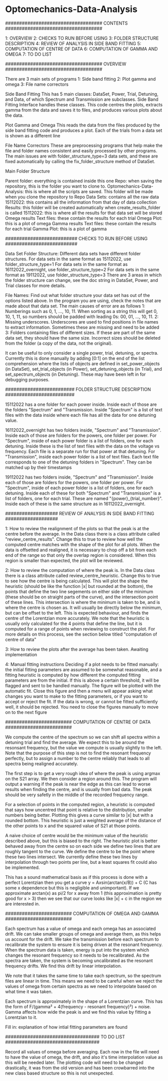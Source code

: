 # Optomechanics-Data-Analysis

################################### CONTENTS ###################################

1: OVERVIEW
2: CHECKS TO RUN BEFORE USING
3: FOLDER STRUCTURE DESCRIPTION
4: REVIEW OF ANALYSIS IN SIDE BAND FITTING
5: COMPUTATION OF CENTRE OF DATA
6: COMPUTATION OF GAMMA AND OMEGA
7: TO DO LIST

################################### OVERVIEW ###################################

There are 3 main sets of programs 1: Side band fitting 2: Plot gamma and omega
3: File name correctors

Side Band Fitting
This has 5 main classes: DataSet, Power, Trial, Detuning, and Data, of which
Spectrum and Transmission are subclasses. Side Band Fitting Interface handles
these classes. This code centres the plots, extracts gamma from the data and
saves it to files, and produces various plots about the data.

Plot Gamma and Omega
This reads the data from the files produced by the side band fitting code and
produces a plot. Each of the trials from a data set is shown as a different line

File Name Correctors
These are preprocessing programs that help make the file and folder names
consistent and easily processed by other programs. The main issues are with
folder_structure_type=3 data sets, and these are fixed automatically by calling
the fix_folder_structure method of DataSet.

Main Folder Structure

Parent folder: everything is contained inside this one
    Repo: when saving the repository, this is the folder you want to clone to.
        Optomechanics-Data-Analysis: this is where all the scripts are saved.
        This folder will be made when you clone the repository to Repo
    Data Sets: contains all the raw data
        15112022: this contains all the information from that day of data
        collection
    Results: this folder will be created automatically when
    create_results_folder is called
        15112022: this is where all the results for that data set will be stored
            Omega results
                Text files: these contain the results for each trial
                Omega Plot: this is a plot of omega
            Gamma results
                Text files: these contain the results for each trial
                Gamma Plot: this is a plot of gamma

########################## CHECKS TO RUN BEFORE USING ##########################

Data Set Folder Structure:
Different data sets have different folder structures.
    For data sets in the same format as 15112022, use folder_structure_type=1
    For data sets in the same format as 16112022_overnight, use
    folder_structure_type=2
    For data sets in the same format as 19112022, use folder_structure_type=3
There are 3 areas in which the folder structure can change, see the doc string
in DataSet, Power, and Trial classes for more details.

File Names:
Find out what folder structure your data set has out of the options
listed above. In the program you are using, check the notes that are made about
that data set. The main causes of error are as follows
    1: Numberings such as 0, 1, ..., 10, 11. When sorting as a string this will
    get 0, 10, 1, 11, so numbers should be padded with leading 0s: 00, 01, ...,
    10, 11.
    2: Missing underscores. Underscores are used to find positions in file names
    to extract information. Sometimes these are missing and need to be added
    3: Folders containing files of different sizes. If these are part of the
    same data set, they should have the same size. Incorrect sizes should be
    deleted from the folder (a copy of the data, not the original).

It can be useful to only consider a single power, trial, detuning, or spectra.
Currently this is done manually by adding [0:1] on the end of the list
comprehension where the lists of objects are defined in set_power_objects (in
DataSet), set_trial_objects (in Power), set_detuning_objects (in Trial), and
set_spectrum_objects (in Detuning). These may have been left in for debugging
purposes.

######################### FOLDER STRUCTURE DESCRIPTION #########################

15112022 has a one folder for each power inside. Inside each of those are the
folders "Spectrum" and "Transmission. Inside "Spectrum" is a list of text files
with the data inside where each file has all the data for one detuning value.

16112022_overnight has two folders inside, "Spectrum" and "Transmission". Inside
each of those are folders for the powers, one folder per power. For "Spectrum",
inside of each power folder is a list of folders, one for each detuning. Inside
these is the list of text files with the data on the voltage vs frequency. Each
file is a separate run for that power at that detuning. For "Transmission",
inside each power folder is a list of text files. Each text file corresponds to
one of the detuning folders in "Spectrum". They can be matched up by their
timestamps

19112022 has two folders inside, "Spectrum" and "Transmission". Inside each of
those are folders for the powers, one folder per power. For "Spectrum", inside
of each power folder is a list of folders, one for each detuning. Inside each of
these for both "Spectrum" and "Transmission" is a list of folders, one for each
trial. These are named "{power}_{trial_number}". Inside each of these is the
same structure as in 16112022_overnight.

################### REVIEW OF ANALYSIS IN SIDE BAND FITTING ###################

1: How to review the realignment of the plots so that the peak is at the centre
before the average. In the Data class there is a class attribute called
"review_centre_results". Change this to true to review how well the computed
centre matches with the shape of the plot for all plots. When the data is
offsetted and realigned, it is necessary to chop off a bit from each end of the
range so that only the overlap region is considered. When this region is smaller
than expected, the plot will be reviewed.

2: How to review the computation of where the peak is. In the Data class there
is a class attribute called review_centre_heuristic. Change this to true to see
how the centre is being calculated. This will plot the shape the heuristic
(should be like the function |x| but rounded at the bottom), the points that
define the two line segements on either side of the minimum (these should be on
straight parts of the curve), and the intersection point of these lines. This
intersection is where the minimum is taken to be, and is where the centre is
chosen as. It will usually be directly below the minimum, but can be offset to
the left. This is expected behaviour, and finds the centre of the Lorentzian
more accurately. We note that the heuristic is usually only calculated for the 4
points that define the line, but it is computed for a range of points when
reviewing to construct the plot. For more details on this process, see the
section below titled "computation of centre of data"

3: How to review the plots after the average has been taken. Awaiting
implementation

4: Manual fitting instructions Deciding if a plot needs to be fitted manually:
the initial fitting parameters are assumed to be somewhat reasonable, and a
fitting heuristic is computed by how different the computed fitting parameters
are from the initial. If this is above a certain threshold, it will be flagged
and sent to be handled manually. The figure will be plotted with the automatic
fit. Close this figure and then a menu will appear asking what changes you want
to make to the fitting parameters, or if you want to accept or reject the fit.
If the data is wrong, or cannot be fitted sufficiently well, it should be
rejected. You need to close the figures manually to move on to the next figure

######################## COMPUTATION OF CENTRE OF DATA ########################

We compute the centre of the spectrum so we can shift all spectra within a
detuning trial and find the average. We expect this to be around the resonsant
frequency, but the value we compute is usually slightly to the left. Note that
the purpose of this step is not to find the resonant frequency perfectly, but to
assign a number to the centre reliably that leads to all spectra being realigned
accurately.

The first step is to get a very rough idea of where the peak is using argmax on
the S21 array. We then consider a region around this. The program will output a
warning if the peak is near the edge as this can lead to worse results when
finding the centre, and is usually from bad data. The peak should be very
safetly in the middle of the recorded frequency range.

For a selection of points in the computed region, a heuristic is computed that
says how uncentred that point is relative to the distribution, smaller numbers
being better. Plotting this gives a curve similar to |x| but with a rounded
bottom. This heuristic is just a weighted average of the distance of the other
points to x and the squared value of S21 at those points.

A naive choice of centre would be the minimum value of the heuristic described
above, but this is biased to the right. The heuristic plot is better behaved
away from the centre so on each side we define two lines that are roughly
tangent to the curve. We define the centre to be the point where these two lines
intersect. We currently define these two lines by interpolation through two
points per line, but a least squares fit could also be implemented.

This has a sound mathematical basis as if this process is done with a perfect
Lorentzian then you get a curve y = A*x*sin(arctan(x/B)) + C (C has some x
dependence but this is negligible and unimportant). If we approximate arctan(x)
as pi/2 for x away from 1 (this approximation is pretty good for x > 3) then we
see that our curve looks like |x| + c in the region we are interested in.

######################## COMPUTATION OF OMEGA AND GAMMA ########################

Each spectrum has a value of omega and each omega has an associated drift. We can take smaller groups of omega and average them, as this helps us account for the drift. We take the transmission before each spectrum to recalibrate the system to ensure it is being driven at the resonant frequency. When the spectrum data is taken, energy is put into the system which changes the resonant frequency so it needs to be recalibrated. As the spectra are taken, the system is becoming uncalibrated as the resonant frequency drifts. We find this drift by linear interpolation.

We note that it takes the same time to take each spectrum, so the spectrum files are linear in time. This means we need to be careful when we reject the values of omega from certain spectra as we need to interpolate based on what time it was taken.

Each spectrum is approximately in the shape of a Lorentzian curve. This has the
form of F/(gamma² + 4(frequency - resonant frequency)²) + noise. Gamma affects
how wide the peak is and we find this value by fitting a Lorentzian to it.

Fill in: explanation of how intial fitting parameters are found

################################## TO DO LIST ##################################

Record all values of omega before averaging. Each row in the file will need to have the value of omega, the drift, and also it's time interpolation value as this will be needed later. The plotting code will need to be changed drastically, it was from the old version and has been crowbarred into the new class based structure so this is not unexpected.